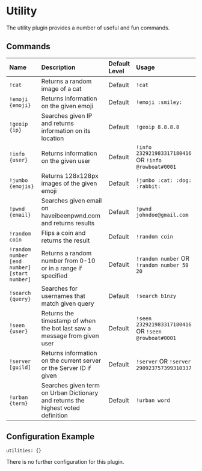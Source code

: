 # Utility

The utility plugin provides a number of useful and fun commands.

## Commands

| Name | Description | Default Level | Usage |
| :--- | :--- | :--- | :--- |
| `!cat` | Returns a random image of a cat | Default | `!cat` |
| `!emoji {emoji}` | Returns information on the given emoji | Default | `!emoji :smiley:` |
| `!geoip {ip}` | Searches given IP and returns information on its location | Default | `!geoip 8.8.8.8` |
| `!info {user}` | Returns information on the given user | Default | `!info 232921983317180416` OR `!info @rowboat#0001` |
| `!jumbo {emojis}` | Returns 128x128px images of the given emoji | Default | `!jumbo :cat: :dog: :rabbit:` |
| `!pwnd {email}` | Searches given email on haveibeenpwnd.com and returns results | Default | `!pwnd johndoe@gmail.com` |
| `!random coin` | Flips a coin and returns the result | Default | `!random coin` |
| `!random number [end number] [start number]` | Returns a random number from 0-10 or in a range if specified | Default | `!random number` OR `!random number 50 20` |
| `!search {query}` | Searches for usernames that match given query | Default | `!search b1nzy` |
| `!seen {user}` | Returns the timestamp of when the bot last saw a message from given user | Default | `!seen 232921983317180416` OR `!seen @rowboat#0001` |
| `!server [guild]` | Returns information on the current server or the Server ID if given | Default | `!server` OR `!server 290923757399310337` |
| `!urban {term}` | Searches given term on Urban Dictionary and returns the highest voted definition | Default |  `!urban word` |

## Configuration Example

```text
utilities: {}
```

There is no further configuration for this plugin.

